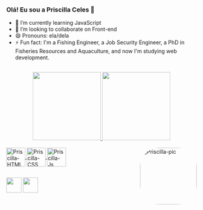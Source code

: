 ### Olá! Eu sou a Priscilla Celes 👋


- 🌱 I’m currently learning JavaScript
- 👯 I’m looking to collaborate on Front-end
- 😄 Pronouns: ela/dela
- ⚡ Fun fact: I'm a Fishing Engineer, a Job Security Engineer, a PhD in Fisheries Resources and Aquaculture, and now I'm studying web development.

##

<div align="center">
  <a href="https://https://github.com/PriscillaCeles">
  <img height="180em" src="https://github-readme-stats.vercel.app/api?username=PriscillaCeles&show_icons=true&theme=radical&include_all_commits=true&count_private=true"/>
  <img height="180em" src="https://github-readme-stats.vercel.app/api/top-langs/?username=PriscillaCeles&layout=compact&langs_count=7&theme=radical"/>
</div>
  
  <div style="display: inline_block"><br>
  <img align="center" alt="Priscilla-HTML" height="50" width="auto" src="https://img.icons8.com/dusk/344/html-5.png">
  <img align="center" alt="Priscilla-CSS" height="50" width="auto" src="https://img.icons8.com/dusk/344/css3.png">
  <img align="center" alt="Priscilla-Js" height="50" width="auto" src="https://img.icons8.com/dusk/344/javascript-logo.png">
  <img align="right" alt="Priscilla-pic" height="150" style="border-radius:50px;" src="https://media.discordapp.net/attachments/950529188283183114/974701368621281331/download20220505125246.png">
</div>
  
  ##
  
 <div>
   <a href="https://www.linkedin.com/in/priscilla-celes-lima-977a10235/" target="_blank"><img height="40" width="auto" src="https://img.icons8.com/office/344/linkedin.png" target="_blank"></a>
   <a href = "mailto:pri.c.maciel@hotmail.com"><img height="40" width="auto" src="https://img.icons8.com/dusk/344/ms-outlook.png" target="_blank"></a>
</div>
